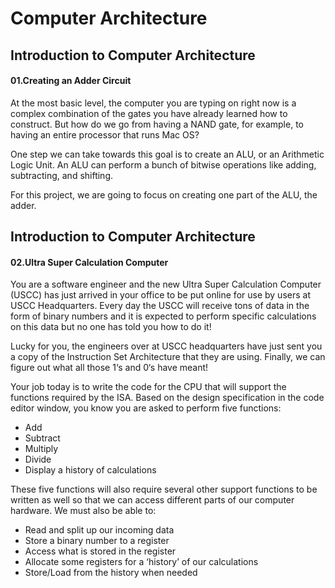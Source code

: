 # Computer Architecture

## Introduction to Computer Architecture

#### 01.Creating an Adder Circuit

At the most basic level, the computer you are typing on right now is a complex combination of the gates you have already learned how to construct. But how do we go from having a NAND gate, for example, to having an entire processor that runs Mac OS?

One step we can take towards this goal is to create an ALU, or an Arithmetic Logic Unit. An ALU can perform a bunch of bitwise operations like adding, subtracting, and shifting.

For this project, we are going to focus on creating one part of the ALU, the adder.


## Introduction to Computer Architecture

#### 02.Ultra Super Calculation Computer

You are a software engineer and the new Ultra Super Calculation Computer (USCC) has just arrived in your office to be put online for use by users at USCC Headquarters. Every day the USCC will receive tons of data in the form of binary numbers and it is expected to perform specific calculations on this data but no one has told you how to do it!

Lucky for you, the engineers over at USCC headquarters have just sent you a copy of the Instruction Set Architecture that they are using. Finally, we can figure out what all those 1‘s and 0‘s have meant!

Your job today is to write the code for the CPU that will support the functions required by the ISA. Based on the design specification in the code editor window, you know you are asked to perform five functions:

- Add
- Subtract
- Multiply
- Divide
- Display a history of calculations

These five functions will also require several other support functions to be written as well so that we can access different parts of our computer hardware. We must also be able to:
- Read and split up our incoming data
- Store a binary number to a register
- Access what is stored in the register
- Allocate some registers for a ‘history’ of our calculations
- Store/Load from the history when needed
